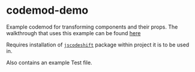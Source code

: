 ﻿# codemod-demo

Example codemod for transforming components and their props.
The walkthrough that uses this example can be found [here](https://medium.com/@_hannahc_/16818f9f86de)

Requires installation of [`jscodeshift`](https://github.com/facebook/jscodeshift) package within project it is to be used in.

Also contains an example Test file.
